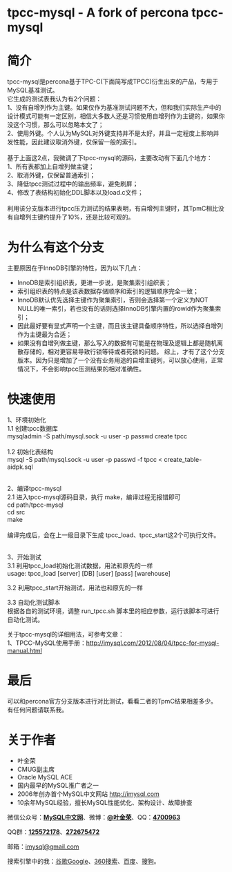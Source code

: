 tpcc-mysql - A fork of percona tpcc-mysql
=============

简介
=============
tpcc-mysql是percona基于TPC-C(下面简写成TPCC)衍生出来的产品，专用于MySQL基准测试。<br />
它生成的测试表我认为有2个问题：<br />
1、没有自增列作为主键。如果仅作为基准测试问题不大，但和我们实际生产中的设计模式可能有一定区别，相信大多数人还是习惯使用自增列作为主键的，如果你没这个习惯，那么可以忽略本文了；<br />
2、使用外键。个人认为MySQL对外键支持并不是太好，并且一定程度上影响并发性能，因此建议取消外键，仅保留一般的索引。<br />
<br />
基于上面这2点，我微调了下tpcc-mysql的源码，主要改动有下面几个地方：<br />
1、所有表都加上自增列做主键；<br />
2、取消外键，仅保留普通索引；<br />
3、降低tpcc测试过程中的输出频率，避免刷屏；<br />
4、修改了表结构初始化DDL脚本以及load.c文件；<br />
<br />
利用该分支版本进行tpcc压力测试的结果表明，有自增列主键时，其TpmC相比没有自增列主键约提升了10%，还是比较可观的。<br />

# 为什么有这个分支
主要原因在于InnoDB引擎的特性，因为以下几点：
* InnoDB是索引组织表，更进一步说，是聚集索引组织表；
* 索引组织表的特点是该表数据存储顺序和索引的逻辑顺序完全一致；
* InnoDB默认优先选择主键作为聚集索引，否则会选择第一个定义为NOT NULL的唯一索引，若也没有的话则选择InnoDB引擎内置的rowid作为聚集索引；
* 因此最好要有显式声明一个主键，而且该主键具备顺序特性，所以选择自增列作为主键最为合适；
* 如果没有自增列做主键，那么写入的数据有可能是在物理及逻辑上都是随机离散存储的，相对更容易导致行锁等待或者死锁的问题。
综上，才有了这个分支版本。因为只是增加了一个没有业务用途的自增主键列，可以放心使用，正常情况下，不会影响tpcc压测结果的相对准确性。


快速使用
==========

1、环境初始化<br />
1.1 创建tpcc数据库<br />
mysqladmin -S path/mysql.sock -u user -p passwd create tpcc<br />
<br />
1.2 初始化表结构<br />
mysql -S path/mysql.sock -u user -p passwd -f tpcc < create_table-aidpk.sql<br />
<br />

2、编译tpcc-mysql<br />
2.1 进入tpcc-mysql源码目录，执行 make，编译过程无报错即可<br />
cd path/tpcc-mysql<br />
cd src<br />
make<br />
<br />
编译完成后，会在上一级目录下生成 tpcc_load、tpcc_start这2个可执行文件。<br />
<br />

3、开始测试<br />
3.1 利用tpcc_load初始化测试数据，用法和原先的一样<br />
usage: tpcc_load [server] [DB] [user] [pass] [warehouse]<br />

3.2 利用tpcc_start开始测试，用法也和原先的一样<br />

3.3 自动化测试脚本<br />
根据各自的测试环境，调整 run_tpcc.sh 脚本里的相应参数，运行该脚本可进行自动化测试。<br />

关于tpcc-mysql的详细用法，可参考文章：<br />
1、TPCC-MySQL使用手册：http://imysql.com/2012/08/04/tpcc-for-mysql-manual.html
<br />

最后
=======
可以和percona官方分支版本进行对比测试，看看二者的TpmC结果相差多少。<br />
有任何问题请联系我。<br />

# 关于作者
* 叶金荣
* CMUG副主席
* Oracle MySQL ACE
* 国内最早的MySQL推广者之一
* 2006年创办首个MySQL中文网站 http://imysql.com	
* 10余年MySQL经验，擅长MySQL性能优化、架构设计、故障排查


微信公众号：<strong><span style="color: #000000;"><a title="MySQL中文网微信公众号" href="http://weixin.sogou.com/weixin?query=MySQL%E4%B8%AD%E6%96%87%E7%BD%91&amp;_asf=www.sogou.com&amp;_ast=1412034599&amp;w=01019900&amp;p=40040100&amp;ie=utf8&amp;type=2&amp;sut=3805&amp;sst0=1412034598512&amp;lkt=5%2C1412034594859%2C1412034595433">MySQL中文网</a></span></strong>、微博：<strong><span style="color: #000000;"><a href="http://weibo.com/yejinrong">@叶金荣</a></span></strong>、QQ：<strong><a href="tencent://message/?uin=4700963&amp;Site=叶金荣&amp;Menu=yes">4700963</a></strong>

QQ群：<strong><a href="http://shang.qq.com/wpa/qunwpa?idkey=20035ccbe9967180cee2acf170029527c8638f962047ec49774f6b0fe978d265" target="_blank">125572178</a></strong>、<strong><a href="http://shang.qq.com/wpa/qunwpa?idkey=58a42571a4d9fffa338516723d1caec545af3d073438acb434f47ebbb7b2ba54" target="_blank">272675472</a></strong>

邮箱：<a href="mailto:imysql@gmail.com?subject=关于MySQL技术咨询">imysql@gmail.com</a>

搜索引擎中的我：<a title="搜素引擎中的我：谷歌Google" href="https://www.google.com.hk/search?q=MySQL+叶金荣&amp;oq=MySQL+叶金荣" target="_blank">谷歌Google</a>、<a title="搜素引擎中的我：360搜索" href="http://www.so.com/s?q=MySQL+叶金荣" target="_blank">360搜索</a>、<a title="搜素引擎中的我：百度" href="http://www.baidu.com/#wd=MySQL+叶金荣" target="_blank">百度</a>、<a title="搜素引擎中的我：搜狗" href="http://www.sogou.com/web?query=MySQL+叶金荣" target="_blank">搜狗</a>。
